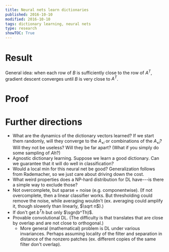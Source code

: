 ```yaml
---
title: Neural nets learn dictionaries
published: 2016-10-10
modified: 2016-10-10
tags: dictionary learning, neural nets
type: research
showTOC: True
---
```


# Result

General idea: when each row of $B$ is sufficiently close to the row of $A^T$, gradient descent converges until $B$ is very close to $A^T$.

# Proof

# Further directions

* What are the dynamics of the dictionary vectors learned? If we start them randomly, will they converge to the $A_{\bullet i}$ or combinations of the $A_{\bullet i}$? Will they not be useless? Will they be far apart? (What if you simply do some sampling of $Ah$?)
* Agnostic dictionary learning. Suppose we learn a good dictionary. Can we guarantee that it will do well in classification?
* Would a local min for this neural net be good? Generalization follows from Rademacher, so we just care about driving down the cost.
* What weird properties does a NP-hard distribution for DL have---is there a simple way to exclude those?
* Not overcomplete, but sparse + noise (e.g. componentwise). (If not overcomplete, then a linear classifier works. But thresholding could remove the noise, while averaging wouldn't (ex. averaging could amplify it, though slowerly than linearly, $\sqrt n$).)
* If don't get $b^Th$ but only $\sgn(b^Th)$.
* Provable convolutional DL. (The difficulty is that translates that are close by overlap and are not close to orthogonal.) 
	* More general (mathematical) problem is DL under various invariances. Perhaps assuming locality of the filter and separation in distance of the nonzero patches (ex. different copies of the same filter don't overlap).
